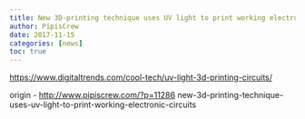 ```yaml
---
title: New 3D-printing technique uses UV light to print working electronic circuits
author: PipisCrew
date: 2017-11-15
categories: [news]
toc: true
---
```


https://www.digitaltrends.com/cool-tech/uv-light-3d-printing-circuits/

origin - http://www.pipiscrew.com/?p=11286 new-3d-printing-technique-uses-uv-light-to-print-working-electronic-circuits